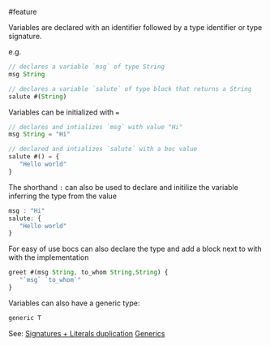#feature

Variables are declared with an identifier followed by a type identifier or type signature.

e.g. 
```js
// declares a variable `msg` of type String
msg String

// declares a variable `salute` of type block that returns a String
salute #(String)
```

Variables can be initialized with `=`

```js
// declares and intializes `msg` with value "Hi"
msg String = "Hi"

// declared and intializes `salute` with a boc value
salute #() = {
   "Hello world"
}
```

The shorthand `:` can also be used to declare and initilize the variable inferring the type from 
the value 


```js
msg : "Hi"
salute: {
   "Hello world"
}
```

For easy of use bocs can also declare the type and add a block next to with with the implementation

```js
greet #(msg String, to_whom String,String) {
   "`msg` `to_whom`"
}
```
Variables can also have a generic type: 

```js
generic T
```

See: 
[Signatures + Literals duplication](../Questions/solved/Signatures%20+%20Literals%20duplication.md)
[Generics](./Generics.md)